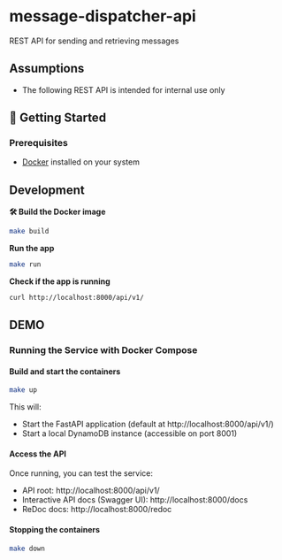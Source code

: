 # message-dispatcher-api
REST API for sending and retrieving messages

## Assumptions
- The following REST API is intended for internal use only

## 🚀 Getting Started

### Prerequisites
- [Docker](https://docs.docker.com/get-docker/) installed on your system

## Development
**🛠 Build the Docker image**

```bash
make build
```
**Run the app**
```bash
make run
```
**Check if the app is running**

```bash
curl http://localhost:8000/api/v1/
```

## DEMO

### Running the Service with Docker Compose

#### Build and start the containers
```bash
make up
```
This will:
- Start the FastAPI application (default at http://localhost:8000/api/v1/)
- Start a local DynamoDB instance (accessible on port 8001)

#### Access the API

Once running, you can test the service:
- API root: http://localhost:8000/api/v1/
- Interactive API docs (Swagger UI): http://localhost:8000/docs
- ReDoc docs: http://localhost:8000/redoc

#### Stopping the containers
```bash
make down
```